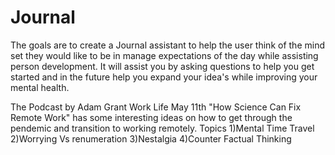 # Journal
The goals are to create a Journal assistant to help the user think of the mind set they would like to be in manage expectations of the day while assisting person development. It will assist you by asking questions to help you get started and in the future help you expand your idea's while improving your mental health.


The Podcast by Adam Grant Work Life May 11th "How Science Can Fix Remote Work" has some interesting ideas on how to get through the pendemic and transition to working remotely.
Topics
1)Mental Time Travel
2)Worrying Vs renumeration
3)Nestalgia
4)Counter Factual Thinking
